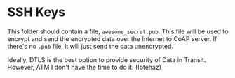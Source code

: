 # SSH Keys

This folder should contain a file, `awesome_secret.pub`. This file will be used to encrypt and send the encrypted data over the Internet to CoAP server. If there's no `.pub` file, it will just send the data unencrypted.

Ideally, DTLS is the best option to provide security of Data in Transit. However, ATM I don't have the time to do it. (Ibtehaz)
